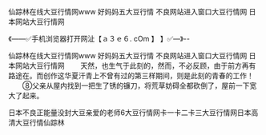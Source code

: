 仙踪林在线大豆行情网www
好妈妈五大豆行情
不良网站进入窗口大豆行情网
日本网站大豆行情网


《——✅手机浏览器打开网沚【ａ３ｅ６. cOm 】 】✅—》--

仙踪林在线大豆行情网www
好妈妈五大豆行情
不良网站进入窗口大豆行情网
日本网站大豆行情网
　　天然，也生气于此刻的，然而，不必反顾，由于前方再有路途在。而创作这华夏汗青上不曾有过的第三样期间，则是此刻的青春的工作！
　　⑧父亲从屋内找到一把生了锈的镰刀，将荒草妨碍全都砍倒了，屋前一下宽大了起来。





日本不良正能量没封大豆亲爱的老师6大豆行情网卡一卡二卡三大豆行情网日本高清大豆行情仙踪林
